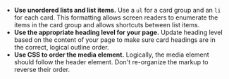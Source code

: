- **Use unordered lists and list items.** Use a `ul` for a card group and an `li` for each card. This formatting allows screen readers to enumerate the items in the card group and allows shortcuts between list items.
- **Use the appropriate heading level for your page.** Update heading level based on the content of your page to make sure card headings are in the correct, logical outline order.
- **Use CSS to order the media element.** Logically, the media element should follow the header element. Don't re-organize the markup to reverse their order.
